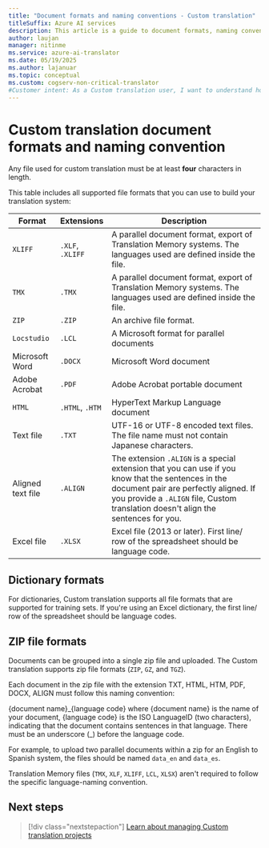 ```yaml
---
title: "Document formats and naming conventions - Custom translation"
titleSuffix: Azure AI services
description: This article is a guide to document formats, naming conventions, and how to avoid naming conflicts for Custom translation.
author: laujan
manager: nitinme
ms.service: azure-ai-translator
ms.date: 05/19/2025
ms.author: lajanuar
ms.topic: conceptual
ms.custom: cogserv-non-critical-translator
#Customer intent: As a Custom translation user, I want to understand how to format and name my documents.
---
```


# Custom translation document formats and naming convention 

Any file used for custom translation must be at least **four** characters in length.

This table includes all supported file formats that you can use to build your translation system:

| Format            | Extensions   | Description                                                                                                                                                                                                                                                                    |
|-------------------|--------------|--------------------------------------------------------------------------------------------------------------------------------------------------------------------------------------------------------------------------------------------------------------------------------|
| `XLIFF`             | `.XLF`, `.XLIFF` | A parallel document format, export of Translation Memory systems. The languages used are defined inside the file.                                                                                                                                                              |
| `TMX`               | `.TMX`         | A parallel document format, export of Translation Memory systems. The languages used are defined inside the file.                                                                                                                                                              |
| `ZIP`               | `.ZIP`         | An archive file format.                                                                                                                                                                                                        |
| `Locstudio`         | `.LCL`         | A Microsoft format for parallel documents                                                                                                                                                                                                                                      |
| Microsoft Word    | `.DOCX`        | Microsoft Word document                                                                                                                                                                                                                                                        |
| Adobe Acrobat     | `.PDF`         | Adobe Acrobat portable document                                                                                                                                                                                                                                                |
| `HTML`              | `.HTML`, `.HTM`  | HyperText Markup Language document                                                                                                                                                                                                                                                                  |
| Text file         | `.TXT`         | UTF-16 or UTF-8 encoded text files. The file name must not contain Japanese characters.                                                                                                                                                                                        |
| Aligned text file | `.ALIGN`       | The extension `.ALIGN` is a special extension that you can use if you know that the sentences in the document pair are perfectly aligned. If you provide a `.ALIGN` file, Custom translation doesn't align the sentences for you. |
| Excel file        | `.XLSX`        | Excel file (2013 or later). First line/ row of the spreadsheet should be language code.                                                                                                                                                                                                                                                      |

## Dictionary formats

For dictionaries, Custom translation supports all file formats that are supported for training sets. If you're using an Excel dictionary, the first line/ row of the spreadsheet should be language codes.

## ZIP file formats

Documents can be grouped into a single zip file and uploaded. The Custom translation supports zip file formats (`ZIP`, `GZ`, and `TGZ`).

Each document in the zip file with the extension TXT, HTML, HTM, PDF, DOCX, ALIGN must follow this naming convention:

{document name}\_{language code}
where {document name} is the name of your document, {language code} is the ISO LanguageID (two characters), indicating that the document contains sentences in that language. There must be an underscore (_) before the language code.

For example, to upload two parallel documents within a zip for an English to
Spanish system, the files should be named `data_en` and `data_es`.

Translation Memory files (`TMX`, `XLF`, `XLIFF`, `LCL`, `XLSX`) aren't required to follow the specific language-naming convention.

## Next steps

> [!div class="nextstepaction"]
> [Learn about managing Custom translation projects](workspace-and-project.md#what-is-a-custom-translation-project)
